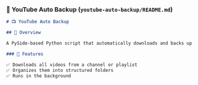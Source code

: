 ### 📂 **YouTube Auto Backup (`youtube-auto-backup/README.md`)**

```md
# 📺 YouTube Auto Backup

## 📌 Overview

A PySide-based Python script that automatically downloads and backs up YouTube videos.

### 🚀 Features

✅ Downloads all videos from a channel or playlist  
✅ Organizes them into structured folders  
✅ Runs in the background
```
